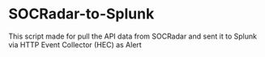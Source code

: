 # SOCRadar-to-Splunk
This script made for pull the API data from SOCRadar and sent it to Splunk via HTTP Event Collector (HEC) as Alert
